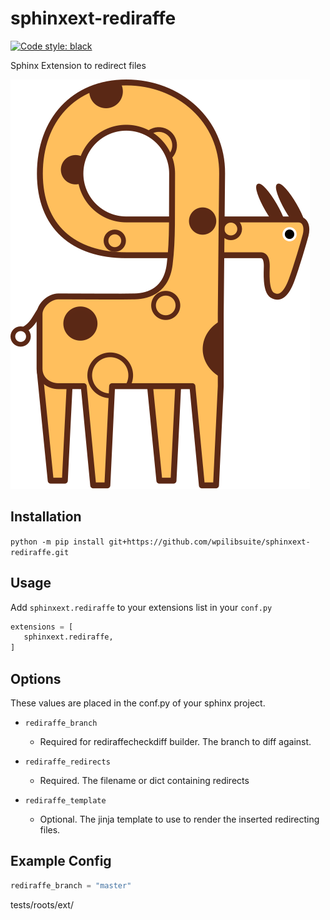 # sphinxext-rediraffe
[![Code style: black](https://img.shields.io/badge/code%20style-black-000000.svg)](https://github.com/psf/black)

Sphinx Extension to redirect files

![Rediraffe](assets/rediraffe_logo.svg)

## Installation

`python -m pip install git+https://github.com/wpilibsuite/sphinxext-rediraffe.git`


## Usage
Add `sphinxext.rediraffe` to your extensions list in your `conf.py`

```python
extensions = [
   sphinxext.rediraffe,
]
```
## Options
These values are placed in the conf.py of your sphinx project.

* `rediraffe_branch`
    * Required for rediraffecheckdiff builder. The branch to diff against.

* `rediraffe_redirects`
    * Required. The filename or dict containing redirects

* `rediraffe_template`
    * Optional. The jinja template to use to render the inserted redirecting files.


## Example Config

```python
rediraffe_branch = "master"
```

tests/roots/ext/